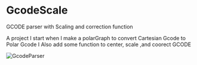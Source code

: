 # GcodeScale
GCODE parser with Scaling and correction function

A project I start when I make a polarGraph to convert Cartesian Gcode to Polar Gcode
I Also add some function to center, scale ,and coorect GCODE

![GcodeParser](https://user-images.githubusercontent.com/30392727/224725218-84633225-f383-44c5-a8f9-242767600d92.png)

